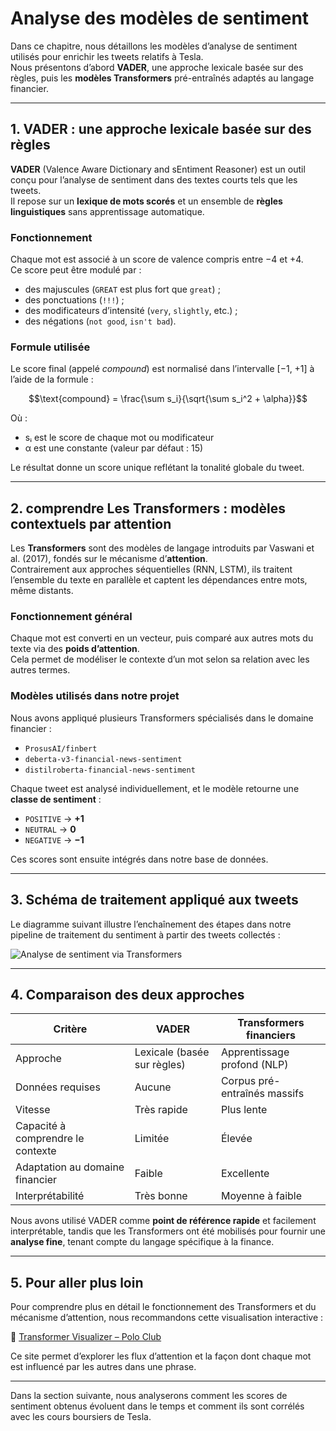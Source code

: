# Analyse des modèles de sentiment

Dans ce chapitre, nous détaillons les modèles d’analyse de sentiment utilisés pour enrichir les tweets relatifs à Tesla.  
Nous présentons d’abord **VADER**, une approche lexicale basée sur des règles, puis les **modèles Transformers** pré-entraînés adaptés au langage financier.

---

## 1. VADER : une approche lexicale basée sur des règles

**VADER** (Valence Aware Dictionary and sEntiment Reasoner) est un outil conçu pour l’analyse de sentiment dans des textes courts tels que les tweets.  
Il repose sur un **lexique de mots scorés** et un ensemble de **règles linguistiques** sans apprentissage automatique.

### Fonctionnement

Chaque mot est associé à un score de valence compris entre −4 et +4.  
Ce score peut être modulé par :

- des majuscules (`GREAT` est plus fort que `great`) ;
- des ponctuations (`!!!`) ;
- des modificateurs d’intensité (`very`, `slightly`, etc.) ;
- des négations (`not good`, `isn't bad`).

### Formule utilisée

Le score final (appelé *compound*) est normalisé dans l’intervalle [−1, +1] à l’aide de la formule :

$$\text{compound} = \frac{\sum s_i}{\sqrt{\sum s_i^2 + \alpha}}$$

Où :
- sᵢ est le score de chaque mot ou modificateur
- α est une constante (valeur par défaut : 15)

Le résultat donne un score unique reflétant la tonalité globale du tweet.

---

## 2. comprendre Les Transformers : modèles contextuels par attention

Les **Transformers** sont des modèles de langage introduits par Vaswani et al. (2017), fondés sur le mécanisme d’**attention**.  
Contrairement aux approches séquentielles (RNN, LSTM), ils traitent l’ensemble du texte en parallèle et captent les dépendances entre mots, même distants.

### Fonctionnement général

Chaque mot est converti en un vecteur, puis comparé aux autres mots du texte via des **poids d’attention**.  
Cela permet de modéliser le contexte d’un mot selon sa relation avec les autres termes.

### Modèles utilisés dans notre projet

Nous avons appliqué plusieurs Transformers spécialisés dans le domaine financier :

- `ProsusAI/finbert`
- `deberta-v3-financial-news-sentiment`
- `distilroberta-financial-news-sentiment`

Chaque tweet est analysé individuellement, et le modèle retourne une **classe de sentiment** :

- `POSITIVE` → **+1**  
- `NEUTRAL` → **0**  
- `NEGATIVE` → **−1**

Ces scores sont ensuite intégrés dans notre base de données.

---

## 3. Schéma de traitement appliqué aux tweets

Le diagramme suivant illustre l’enchaînement des étapes dans notre pipeline de traitement du sentiment à partir des tweets collectés :

![Analyse de sentiment via Transformers](diagramme_transformers1.png)

---

## 4. Comparaison des deux approches

| Critère                        | VADER                     | Transformers financiers         |
|-------------------------------|---------------------------|---------------------------------|
| Approche                      | Lexicale (basée sur règles) | Apprentissage profond (NLP)    |
| Données requises              | Aucune                    | Corpus pré-entraînés massifs    |
| Vitesse                       | Très rapide               | Plus lente                      |
| Capacité à comprendre le contexte | Limitée                 | Élevée                          |
| Adaptation au domaine financier| Faible                    | Excellente                      |
| Interprétabilité              | Très bonne                | Moyenne à faible                |

Nous avons utilisé VADER comme **point de référence rapide** et facilement interprétable, tandis que les Transformers ont été mobilisés pour fournir une **analyse fine**, tenant compte du langage spécifique à la finance.

---

## 5. Pour aller plus loin

Pour comprendre plus en détail le fonctionnement des Transformers et du mécanisme d’attention, nous recommandons cette visualisation interactive :

🔗 [Transformer Visualizer – Polo Club](https://poloclub.github.io/transformer-explainer/)

Ce site permet d’explorer les flux d’attention et la façon dont chaque mot est influencé par les autres dans une phrase.

---

Dans la section suivante, nous analyserons comment les scores de sentiment obtenus évoluent dans le temps et comment ils sont corrélés avec les cours boursiers de Tesla.
